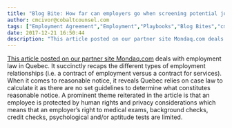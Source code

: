 ```yaml
---
title: "Blog Bite: How far can employers go when screening potential job applicants in Quebec?"
author: cmcivor@cobaltcounsel.com
tags: ["Employment Agreement","Employment","Playbooks","Blog Bites","cmcivor"]
date: 2017-12-21 16:50:44
description: "This article posted on our partner site Mondaq.com deals with employment law in Quebec. It succinctly recaps the different types of employment relationships (i.e. a contract of employment versus a c..."
---
```


[This article posted on our partner site Mondaq.com](http://www.mondaq.com/canada/x/631682/Contract+of+Employment/Employment+Contracts) deals with employment law in Quebec. It succinctly recaps the different types of employment relationships (i.e. a contract of employment versus a contract for services). When it comes to reasonable notice, it reveals Quebec relies on case law to calculate it as there are no set guidelines to determine what constitutes reasonable notice. A prominent theme reiterated in the article is that an employee is protected by human rights and privacy considerations which means that an employer’s right to medical exams, background checks, credit checks, psychological and/or aptitude tests are limited.